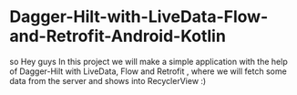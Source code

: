 # Dagger-Hilt-with-LiveData-Flow-and-Retrofit-Android-Kotlin

so Hey guys In this project we will make a simple application with the help of Dagger-Hilt with LiveData, Flow and Retrofit , where we will fetch some data from the server and shows into RecyclerView :)
